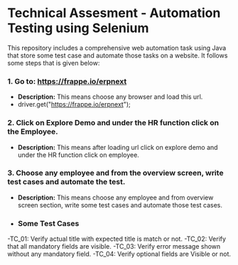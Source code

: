 # Technical Assesment - Automation Testing using Selenium
This repository includes a comprehensive web automation task using Java that store some test case and automate those tasks on a website. It follows some steps that is given below:


 ### 1. **Go to: https://frappe.io/erpnext**
 - **Description:** This means choose any browser and load this url.
 - driver.get("https://frappe.io/erpnext");

 ### 2. **Click on Explore Demo and under the HR function click on the Employee.**
- **Description:** This means after loading url click on explore demo and under the HR function click on employee.


### 3. **Choose any employee and from the overview screen, write test cases and automate the test.**
- **Description:** This means choose any employee and from overview screen section, write some test cases and automate those test cases.
- ###  **Some Test Cases**
-TC_01: Verify actual title with expected title is match or not.
-TC_02: Verify that all mandatory fields are visible.
-TC_03: Verify error message shown without any mandatory field.
-TC_04: Verify optional fields are Visible or not.
  
   
